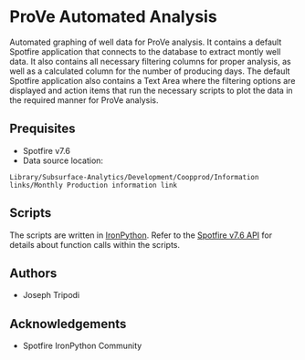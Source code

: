 # ProVe Automated Analysis
Automated graphing of well data for ProVe analysis. It contains a default Spotfire application that connects to the database to extract montly well data. It also contains all necessary filtering columns for proper analysis, as well as a calculated column for the number of producing days. The default Spotfire application also contains a Text Area where the filtering options are displayed and action items that run the necessary scripts to plot the data in the required manner for ProVe analysis.

## Prequisites
- Spotfire v7.6
- Data source location:
```
Library/Subsurface-Analytics/Development/Coopprod/Information links/Monthly Production information link
```

## Scripts
The scripts are written in [IronPython](http://ironpython.net/). Refer to the [Spotfire v7.6 API](https://docs.tibco.com/pub/doc_remote/spotfire/7.6.0/doc/api/) for details about function calls within the scripts. 

## Authors
- Joseph Tripodi

## Acknowledgements
- Spotfire IronPython Community
